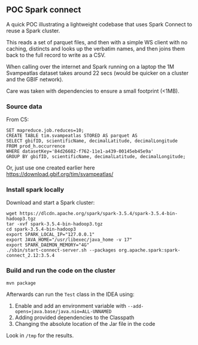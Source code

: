 ## POC Spark connect

A quick POC illustrating a lightweight codebase that uses Spark Connect to reuse a Spark cluster.

This reads a set of parquet files, and then with a simple WS client with no caching, 
distincts and looks up the verbatim names, and then joins them back to the full record
to write as a CSV. 

When calling over the internet and Spark running on a laptop the 1M Svampeatlas dataset takes around 
22 secs (would be quicker on a cluster and the GBIF network).

Care was taken with dependencies to ensure a small footprint (<1MB).

### Source data

From C5:

```
SET mapreduce.job.reduces=10;
CREATE TABLE tim.svampeatlas STORED AS parquet AS
SELECT gbifID, scientificName, decimalLatitude, decimalLongitude
FROM prod_h.occurrence 
WHERE datasetKey='84d26682-f762-11e1-a439-00145eb45e9a'
GROUP BY gbifID, scientificName, decimalLatitude, decimalLongitude;
```

Or, just use one created earlier here https://download.gbif.org/tim/svampeatlas/


### Install spark locally

Download and start a Spark cluster:

```
wget https://dlcdn.apache.org/spark/spark-3.5.4/spark-3.5.4-bin-hadoop3.tgz        
tar -xvf spark-3.5.4-bin-hadoop3.tgz
cd spark-3.5.4-bin-hadoop3
export SPARK_LOCAL_IP="127.0.0.1"
export JAVA_HOME="/usr/libexec/java_home -v 17"
export SPARK_DAEMON_MEMORY="4G"
./sbin/start-connect-server.sh --packages org.apache.spark:spark-connect_2.12:3.5.4
```

### Build and run the code on the cluster

```
mvn package
```

Afterwards can run the `Test` class in the IDEA using:

1. Enable and add an environment variable with `--add-opens=java.base/java.nio=ALL-UNNAMED` 
2. Adding provided dependencies to the Classpath
3. Changing the absolute location of the Jar file in the code

Look in `/tmp` for the results.